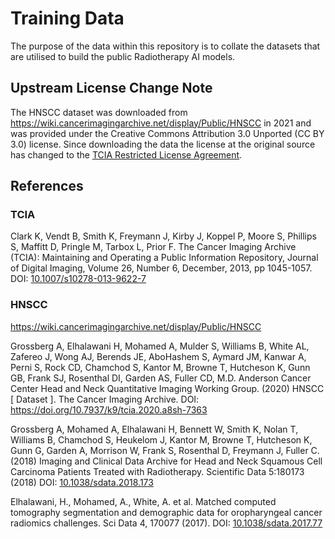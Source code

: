 # Training Data

The purpose of the data within this repository is to collate the datasets that
are utilised to build the public Radiotherapy AI models.

## Upstream License Change Note

The HNSCC dataset was downloaded from
<https://wiki.cancerimagingarchive.net/display/Public/HNSCC> in 2021 and
was provided under the Creative Commons Attribution 3.0 Unported (CC BY 3.0)
license. Since downloading the data the license at the original source has
changed to the [TCIA Restricted License Agreement](https://wiki.cancerimagingarchive.net/download/attachments/4556915/TCIA%20Restricted%20License%2020220519.pdf?version=1&modificationDate=1652964581655&api=v2).

## References

### TCIA

Clark K, Vendt B, Smith K, Freymann J, Kirby J, Koppel P, Moore S, Phillips S, Maffitt D, Pringle M, Tarbox L, Prior F. The Cancer Imaging Archive (TCIA): Maintaining and Operating a Public Information Repository, Journal of Digital Imaging, Volume 26, Number 6, December, 2013, pp 1045-1057. DOI: [10.1007/s10278-013-9622-7](https://doi.org/10.1007/s10278-013-9622-7)

### HNSCC

<https://wiki.cancerimagingarchive.net/display/Public/HNSCC>

Grossberg A, Elhalawani H, Mohamed A, Mulder S, Williams B, White AL, Zafereo J, Wong AJ, Berends JE, AboHashem S, Aymard JM, Kanwar A, Perni S, Rock CD, Chamchod S, Kantor M, Browne T, Hutcheson K, Gunn GB, Frank SJ, Rosenthal DI, Garden AS, Fuller CD, M.D. Anderson Cancer Center Head and Neck Quantitative Imaging Working Group. (2020) HNSCC [ Dataset ]. The Cancer Imaging Archive. DOI: https://doi.org/10.7937/k9/tcia.2020.a8sh-7363

Grossberg A, Mohamed A, Elhalawani H, Bennett W, Smith K, Nolan T, Williams B, Chamchod S, Heukelom J, Kantor M, Browne T, Hutcheson K, Gunn G, Garden A, Morrison W, Frank S, Rosenthal D, Freymann J, Fuller C. (2018) Imaging and Clinical Data Archive for Head and Neck Squamous Cell Carcinoma Patients Treated with Radiotherapy. Scientific Data 5:180173 (2018) DOI: [10.1038/sdata.2018.173](https://doi.org/10.1038/sdata.2018.173)

Elhalawani, H., Mohamed, A., White, A. et al. Matched computed tomography segmentation and demographic data for oropharyngeal cancer radiomics challenges. Sci Data 4, 170077 (2017). DOI: [10.1038/sdata.2017.77](https://doi.org/10.1038/sdata.2017.77)
